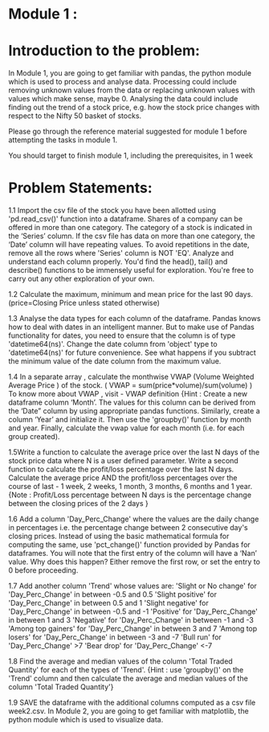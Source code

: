 # Module 1 :  
# Introduction to the problem:  
In Module 1, you are going to get familiar with pandas, the python module which is used to process and analyse data. Processing could include removing unknown values from the data or replacing unknown values with values which make sense, maybe 0. Analysing the data could include finding out the trend of a stock price, e.g. how the stock price changes with respect to the Nifty 50 basket of stocks.

Please go through the reference material suggested for module 1 before attempting the tasks in module 1.

You should target to finish module 1, including the prerequisites, in 1 week

# Problem Statements: 

1.1 Import the csv file of the stock you have been allotted using 'pd.read_csv()' function into a dataframe. Shares of a company can be offered in more than one category. The category of a stock is indicated in the ‘Series’ column. If the csv file has data on more than one category, the ‘Date’ column will have repeating values. To avoid repetitions in the date, remove all the rows where 'Series' column is NOT 'EQ'. Analyze and understand each column properly. You'd find the head(), tail() and describe() functions to be immensely useful for exploration. You're free to carry out any other exploration of your own.

1.2 Calculate the maximum, minimum and mean price for the last 90 days. (price=Closing Price unless stated otherwise)

1.3 Analyse the data types for each column of the dataframe. Pandas knows how to deal with dates in an intelligent manner. But to make use of Pandas functionality for dates, you need to ensure that the column is of type 'datetime64(ns)'. Change the date column from 'object' type to 'datetime64(ns)' for future convenience. See what happens if you subtract the minimum value of the date column from the maximum value.

1.4 In a separate array , calculate the monthwise VWAP (Volume Weighted Average Price ) of the stock. ( VWAP = sum(price*volume)/sum(volume) ) To know more about VWAP , visit - VWAP definition {Hint : Create a new dataframe column ‘Month’. The values for this column can be derived from the ‘Date” column by using appropriate pandas functions. Similarly, create a column ‘Year’ and initialize it. Then use the 'groupby()' function by month and year. Finally, calculate the vwap value for each month (i.e. for each group created).

1.5Write a function to calculate the average price over the last N days of the stock price data where N is a user defined parameter. Write a second function to calculate the profit/loss percentage over the last N days. Calculate the average price AND the profit/loss percentages over the course of last - 1 week, 2 weeks, 1 month, 3 months, 6 months and 1 year. {Note : Profit/Loss percentage between N days is the percentage change between the closing prices of the 2 days }

1.6 Add a column 'Day_Perc_Change' where the values are the daily change in percentages i.e. the percentage change between 2 consecutive day's closing prices. Instead of using the basic mathematical formula for computing the same, use 'pct_change()' function provided by Pandas for dataframes. You will note that the first entry of the column will have a ‘Nan’ value. Why does this happen? Either remove the first row, or set the entry to 0 before proceeding.

1.7 Add another column 'Trend' whose values are: 'Slight or No change' for 'Day_Perc_Change' in between -0.5 and 0.5 'Slight positive' for 'Day_Perc_Change' in between 0.5 and 1 'Slight negative' for 'Day_Perc_Change' in between -0.5 and -1 'Positive' for 'Day_Perc_Change' in between 1 and 3 'Negative' for 'Day_Perc_Change' in between -1 and -3 'Among top gainers' for 'Day_Perc_Change' in between 3 and 7 'Among top losers' for 'Day_Perc_Change' in between -3 and -7 'Bull run' for 'Day_Perc_Change' >7 'Bear drop' for 'Day_Perc_Change' <-7

1.8 Find the average and median values of the column 'Total Traded Quantity' for each of the types of 'Trend'. {Hint : use 'groupby()' on the 'Trend' column and then calculate the average and median values of the column 'Total Traded Quantity'}

1.9 SAVE the dataframe with the additional columns computed as a csv file week2.csv. In Module 2, you are going to get familiar with matplotlib, the python module which is used to visualize data.
